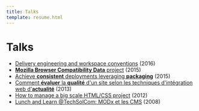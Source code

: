 ```yaml
---
title: Talks
template: resume.html
---
```


# Talks

* [Delivery engineering and workspace conventions](/talks/2016-Delivery-engineering-and-workspace-conventions) (2016)
* [**Mozilla Browser Compatibility Data** project](/talks/2015-Mozilla-MDN-Browser-Compatibility-Data-Project-vision) (2015)
* [Achieve **consistent** deployments leveraging **packaging**](/talks/Achieve-consistent-deployments-leveraging-packaging) (2015)
* [Comment **évaluer** la **qualité** d'un site selon les techniques d'intégration web d'**actualité**](https://speakerdeck.com/renoirb/comment-evaluer-la-qualite-dun-site-web-selon-les-techniques-dintegration-web-dactualite) (2013)
* [How to manage a big scale HTML/CSS project](http://www.slideshare.net/renoirb/how-to-manage-a-big-scale-htmlcss-project) (2012)
* [Lunch and Learn @TechSolCom: MODx et les CMS](http://www.slideshare.net/renoirb/lnl20081023) (2008)

<style>/* Just for now */footer { display: none; } #main .main { padding-bottom: 100px; }</style>
